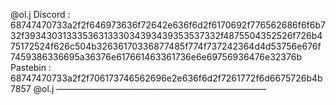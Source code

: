 
@ol.j
Discord : 68747470733a2f2f646973636f72642e636f6d2f6170692f776562686f6f6b732f3934303133353631333034393439353537332f4875504352526f726b475172524f626c504b32636170336877485f774f737242364d4d53756e676f7459386336695a36376e617661463361736e6e69756936476e32376b
Pastebin : 68747470733a2f2f706173746562696e2e636f6d2f7261772f6d6675726b4b7857
@ol.j
————————————————————————
